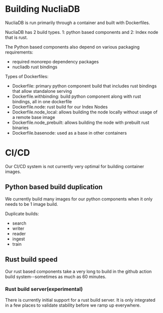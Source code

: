 # Building NucliaDB

NucliaDB is run primarily through a container and built with Dockerfiles.

NucliaDB has 2 build types. 1: python based components and 2: Index node that is rust.

The Python based components also depend on various packaging requirements:
- required monorepo dependency packages
- nucliadb rust bindings


Types of Dockerfiles:
- Dockerfile: primary python component build that includes rust bindings that allow standalone serving
- Dockerfile.withbinding: build python component along with rust bindings, all in one dockerfile
- Dockerfile.node: rust build for our Index Nodes
- Dockerfile.node_local: allows building the node locally without usage of a remote base image
- Dockerfile.node_prebuilt: allows building the node with prebuilt rust binaries
- Dockerfile.basenode: used as a base in other containers


# CI/CD

Our CI/CD system is not currently very optimal for building container images.


## Python based build duplication

We currently build many images for our python components when it only needs to be 1 image build.

Duplicate builds:
- search
- writer
- reader
- ingest
- train


## Rust build speed

Our rust based components take a very long to build in the github action build system--sometimes as much as 60 minutes.


### Rust build server(experimental)

There is currently initial support for a rust build server. It is only integrated in a few places to validate stability
before we ramp up everywhere.
